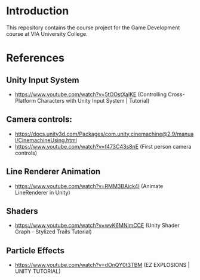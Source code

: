 # Introduction
This repository contains the course project for the Game Development course at VIA University College. 

# References
## Unity Input System
- https://www.youtube.com/watch?v=5tOOstXaIKE (Controlling Cross-Platform Characters with Unity Input System | Tutorial)

## Camera controls:
- https://docs.unity3d.com/Packages/com.unity.cinemachine@2.9/manual/CinemachineUsing.html
- https://www.youtube.com/watch?v=f473C43s8nE (First person camera controls)

## Line Renderer Animation
- https://www.youtube.com/watch?v=RMM3BAick4I (Animate LineRenderer in Unity)

## Shaders
- https://www.youtube.com/watch?v=wvK6MNlmCCE (Unity Shader Graph - Stylized Trails Tutorial)

## Particle Effects
- https://www.youtube.com/watch?v=dOnQY0t3TBM (EZ EXPLOSIONS | UNITY TUTORIAL)
